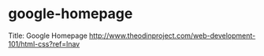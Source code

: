 # google-homepage

Title: Google Homepage
http://www.theodinproject.com/web-development-101/html-css?ref=lnav